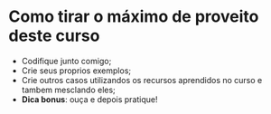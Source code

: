 # Como tirar o máximo de proveito deste curso

- Codifique junto comigo;
- Crie seus proprios exemplos;
- Crie outros casos utilizandos os recursos aprendidos no curso e tambem mesclando eles;
- **Dica bonus**: ouça e depois pratique!
